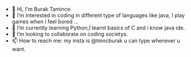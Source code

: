 - 👋 Hi, I'm Burak Tamince
- 👀 I’m interested in coding in different type of languages like java, I play games when i feel bored ...
- 🌱 I’m currently learning Python,İ learnt basics of C and i know java ide.
- 💞️ I’m looking to collaborate on coding societys.
- 📫 How to reach me: my insta is @tmncburak u can type whenever u want.

<!---
Athena65/Athena65 is a ✨ special ✨ repository because its `README.md` (this file) appears on your GitHub profile.
You can click the Preview link to take a look at your changes.
--->
